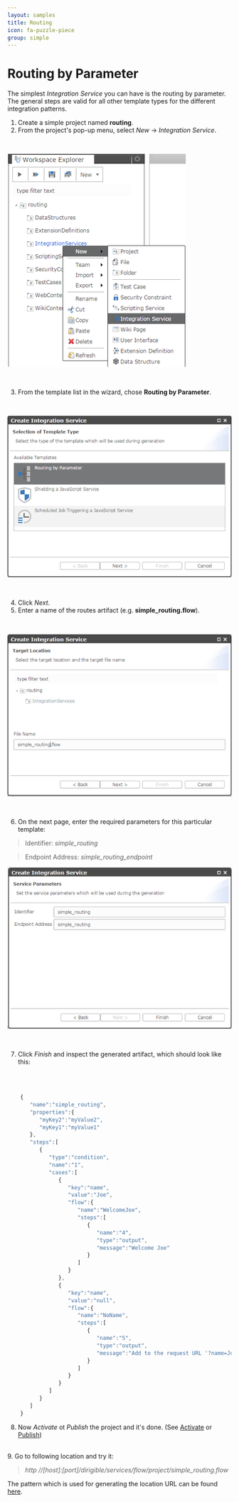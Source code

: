 ```yaml
---
layout: samples
title: Routing
icon: fa-puzzle-piece
group: simple
---
```


Routing by Parameter
===

The simplest *Integration Service* you can have is the routing by parameter.
The general steps are valid for all other template types for the different integration patterns.

1. Create a simple project named **routing**.
2. From the project's pop-up menu, select *New* -> *Integration Service*.

<br>

![Routing by Parameter 1](images/simple_routing/simple_routing_1.png)

<br>

3. From the template list in the wizard, chose **Routing by Parameter**.

<br>

![Routing by Parameter 2](images/simple_routing/simple_routing_2.png)

<br>

4. Click *Next*.
5. Enter a name of the routes artifact (e.g. **simple_routing.flow**).

<br>

![Routing by Parameter 3](images/simple_routing/simple_routing_3.png)

<br>

6. On the next page, enter the required parameters for this particular template:

> Identifier: *simple_routing*

> Endpoint Address: *simple_routing_endpoint*

![Content Based Routing 4](images/simple_routing/simple_routing_4.png)

<br>

7. Click *Finish* and inspect the generated artifact, which should look like this:

<br>

```javascript

	{  
	   "name":"simple_routing",
	   "properties":{
	      "myKey2":"myValue2",
	      "myKey1":"myValue1"
	   },
	   "steps":[  
	      {  
	         "type":"condition",
	         "name":"1",
	         "cases":[  
	            {  
	               "key":"name",
	               "value":"Joe",
	               "flow":{
	                  "name":"WelcomeJoe",
	                  "steps":[  
	                     {  
	                     	"name":"4",
	                        "type":"output",
	                        "message":"Welcome Joe"
	                     }
	                  ]
	               }
	            },
	            {  
	               "key":"name",
	               "value":"null",
	               "flow":{  
				      "name":"NoName",
	                  "steps":[  
	                     {  
	                     	"name":"5",
	                        "type":"output",
	                        "message":"Add to the request URL '?name=Joe'"
	                     }
	                  ]
	               }
	            }
	         ]
	      }
	   ]
	}

```

8. Now *Activate* ot *Publish* the project and it's done. (See [Activate](../help/activation.html) or [Publish](../help/publishing.html))
<br>
9. Go to following location and try it:

> *http //[host]:[port]/dirigible/services/flow/project/simple_routing.flow*

The pattern which is used for generating the location URL can be found [here](../help/integration_services.html).

